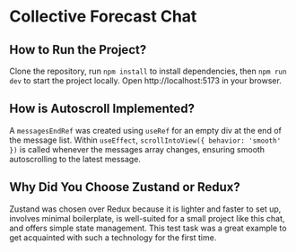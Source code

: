 # **Collective Forecast Chat**

## **How to Run the Project?**

Clone the repository, run `npm install` to install dependencies, then `npm run dev` to start the project locally. Open http://localhost:5173 in your browser.

## **How is Autoscroll Implemented?**

A `messagesEndRef` was created using `useRef` for an empty div at the end of the message list. Within `useEffect`, `scrollIntoView({ behavior: 'smooth' })` is called whenever the messages array changes, ensuring smooth autoscrolling to the latest message.

## **Why Did You Choose Zustand or Redux?**

Zustand was chosen over Redux because it is lighter and faster to set up, involves minimal boilerplate, is well-suited for a small project like this chat, and offers simple state management. This test task was a great example to get acquainted with such a technology for the first time.
